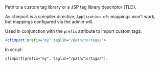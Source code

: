Path to a custom tag library or a JSP tag library descriptor (TLD).

As cfimport is a compiler directive,  `Application.cfc` mappings won't work, but mappings configured via the admin will.

Used in conjunction with the `prefix` attribute to import custom tags:

```cfml
<cfimport prefix="my" taglib="/path/to/tags/">
```

In script:

```cfml
cfimport(prefix="my", taglib="/path/to/tags/");
```